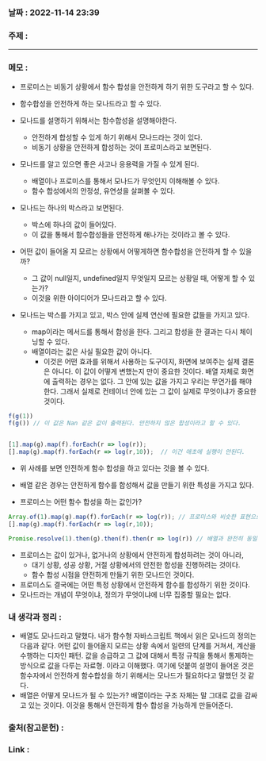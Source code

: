 ### 날짜 : 2022-11-14 23:39
### 주제 : 

---- 

### 메모 : 
- 프로미스는 비동기 상황에서 함수 합성을 안전하게 하기 위한 도구라고 할 수 있다. 
- 함수합성을 안전하게 하는 모나드라고 할 수 있다. 

- 모나드를 설명하기 위해서는 함수합성을 설명해야한다. 
	- 안전하게 합성할 수 있게 하기 위해서 모나드라는 것이 있다. 
	- 비동기 상황을 안전하게 합성하는 것이 프로미스라고 보면된다. 
- 모나드를 알고 있으면 좋은 사고나 응용력을 가질 수 있게 된다. 
	- 배열이나 프로미스를 통해서 모나드가 무엇인지 이해해볼 수 있다. 
	- 함수 합성에서의 안정성, 유연성을 살펴볼 수 있다. 
- 모나드는 하나의 박스라고 보면된다. 
	- 박스에 하나의 값이 들어있다. 
	- 이 값을 통해서 함수합성들을 안전하게 해나가는 것이라고 볼 수 있다. 


- 어떤 값이 들어올 지 모르는 상황에서 어떻게하면 함수합성을 안전하게 할 수 있을까? 
	- 그 값이 null일지, undefined일지 무엇일지 모르는 상황일 때, 어떻게 할 수 있는가? 
	- 이것을 위한 아이디어가 모나드라고 할 수 있다. 

- 모나드는 박스를 가지고 있고, 박스 안에 실제 연산에 필요한 값들을 가지고 있다. 
	- map이라는 메서드를 통해서 합성을 한다. 그리고 합성을 한 결과는 다시 체이닝할 수 있다. 
	- 배열이라는 값은 사실 필요한 값이 아니다. 
		- 이것은 어떤 효과를 위해서 사용하는 도구이지, 화면에 보여주는 실제 결론은 아니다. 이 값이 어떻게 변했는지 만이 중요한 것이다. 배열 자체로 화면에 출력하는 경우는 없다. 그 안에 있는 값을 가지고 우리는 무언가를 해야한다. 그래서 실제로 컨테이너 안에 있는 그 값이 실제로 무엇이냐가 중요한 것이다. 

```javascript
f(g(1))
f(g()) // 이 값은 Nan 같은 값이 출력된다. 안전하지 않은 합성이라고 할 수 있다.


[1].map(g).map(f).forEach(r => log(r));
[].map(g).map(f).forEach(r => log(r,10));  // 이건 애초에 실행이 안된다.
```
- 위 사례를 보면 안전하게 함수 합성을 하고 있다는 것을 볼 수 있다. 
- 배열 같은 경우는 안전하게 함수를 합성해서 값을 만들기 위한 특성을 가지고 있다. 


- 프로미스는 어떤 함수 합성을 하는 값인가? 

```javascript
Array.of(1).map(g).map(f).forEach(r => log(r)); // 프로미스와 비슷한 표현으로 바꿔보았다.
[].map(g).map(f).forEach(r => log(r,10));  

Promise.resolve(1).then(g).then(f).then(r => log(r)) // 배열과 완전히 동일한 표현을 하고 있다. 프로미스는 then을 통해서 함수를 합성한다.
```


- 프로미스는 값이 있거나, 없거나의 상황에서 안전하게 합성하려는 것이 아니라, 
	- 대기 상황, 성공 상황, 거절 상황에서의 안전한 합성을 진행하려는 것이다. 
	- 함수 합성 시점을 안전하게 만들기 위한 모나드인 것이다. 
- 프로미스도 결국에는 어떤 특정 상황에서 안전하게 함수를 합성하기 위한 것이다. 
- 모나드라는 개념이 무엇이냐, 정의가 무엇이냐에 너무 집중할 필요는 없다. 




### 내 생각과 정리 : 

- 배열도 모나드라고 말했다. 내가 함수형 자바스크립트 책에서 읽은 모나드의 정의는 다음과 같다. 어떤 값이 들어올지 모르는 상황 속에서 일련의 단계를 거쳐서, 계산을 수행하는 디자인 패턴. 값을 승급하고 그 값에 대해서 특정 규칙을 통해서 통제하는 방식으로 값을 다루는 자료형. 이라고 이해했다. 여기에 덧붙여 설명이 들어온 것은 함수자에서 안전하게 함수합성을 하기 위해서는 모나드가 필요하다고 말했던 것 같다. 
- 배열은 어떻게 모나드가 될 수 있는가? 배열이라는 구조 자체는 말 그대로 값을 감싸고 있는 것이다. 이것을 통해서 안전하게 함수 합성을 가능하게 만들어준다. 


### 출처(참고문헌) : 


### Link : 

